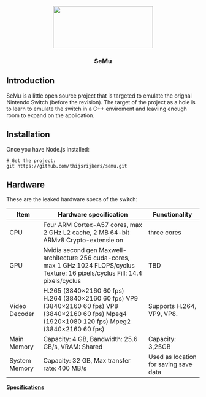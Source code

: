 <p align="center"><img src="https://i.imgur.com/Bb6kZIH.png" width="260" height="110"> </p>

<h3 align="center">SeMu</h3>

## Introduction

SeMu is a little open source project that is targeted to emulate the orignal Nintendo Switch (before the revision). The target of the project as a hole is to learn to emulate the switch in a C++ enviroment and leaviing enough room to expand on the application. 

## Installation

Once you have Node.js installed:

```shell
# Get the project:
git https://github.com/thijsrijkers/semu.git
```

## Hardware

These are the leaked hardware specs of the switch:

<table>
<thead>
<tr>
<th>Item</th>
<th>Hardware specification</th>
<th>Functionality</th>
</tr>
</thead>
  
<tbody>
  
<tr>
<td>CPU</td>
<td>Four ARM Cortex-A57 cores, max 2 GHz
L2 cache, 2 MB
64-bit ARMv8
Crypto-extensie on</td>
<td>three cores</td>
</tr>
  
<tr>
<td>GPU</td>
<td>Nvidia second gen Maxwell-architecture
256 cuda-cores, max 1 GHz
1024 FLOPS/cyclus
Texture: 16 pixels/cyclus
Fill: 14.4 pixels/cyclus</td>
<td>TBD</td>
</tr>
  
<tr>
<td>Video Decoder</td>
<td>H.265 (3840×2160 60 fps)
H.264 (3840×2160 60 fps)
VP9 (3840×2160 60 fps)
VP8 (3840×2160 60 fps)
Mpeg4 (1920×1080 120 fps)
Mpeg2 (3840×2160 60 fps)</td>
<td>Supports H.264, VP9, VP8.</td>
</tr>

<tr>
<td>Main Memory</td>
<td>Capacity: 4 GB, Bandwidth: 25.6 GB/s, VRAM: Shared</td>
<td>Capacity: 3,25GB</td>
</tr>

  
<tr>
<td>System Memory</td>
<td>Capacity: 32 GB, Max transfer rate: 400 MB/s</td>
<td>Used as location for saving save data</td>
</tr>
  
</tbody>
</table>
<p><b><a href="https://assets.vg247.com/current//2017/02/switch_specs_leak_feb_1.png" target="_blank">Specifications</a></b></p>
